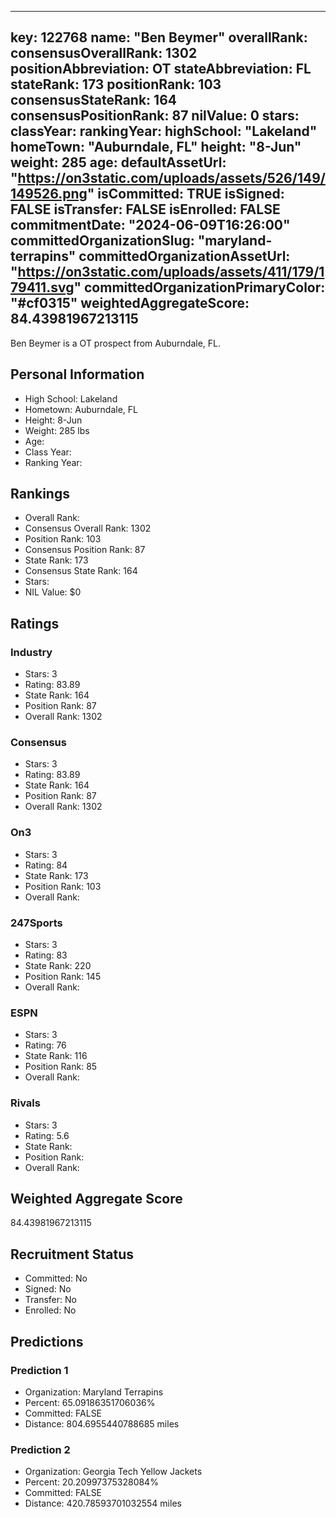 ---
  key: 122768
  name: "Ben Beymer"
  overallRank: 
  consensusOverallRank: 1302
  positionAbbreviation: OT
  stateAbbreviation: FL
  stateRank: 173
  positionRank: 103
  consensusStateRank: 164
  consensusPositionRank: 87
  nilValue: 0
  stars: 
  classYear: 
  rankingYear: 
  highSchool: "Lakeland"
  homeTown: "Auburndale, FL"
  height: "8-Jun"
  weight: 285
  age: 
  defaultAssetUrl: "https://on3static.com/uploads/assets/526/149/149526.png"
  isCommitted: TRUE
  isSigned: FALSE
  isTransfer: FALSE
  isEnrolled: FALSE
  commitmentDate: "2024-06-09T16:26:00"
  committedOrganizationSlug: "maryland-terrapins"
  committedOrganizationAssetUrl: "https://on3static.com/uploads/assets/411/179/179411.svg"
  committedOrganizationPrimaryColor: "#cf0315"
  weightedAggregateScore: 84.43981967213115
  ---
  
  Ben Beymer is a OT prospect from Auburndale, FL.
  
  ## Personal Information
  - High School: Lakeland
  - Hometown: Auburndale, FL
  - Height: 8-Jun
  - Weight: 285 lbs
  - Age: 
  - Class Year: 
  - Ranking Year: 
  
  ## Rankings
  - Overall Rank: 
  - Consensus Overall Rank: 1302
  - Position Rank: 103
  - Consensus Position Rank: 87
  - State Rank: 173
  - Consensus State Rank: 164
  - Stars: 
  - NIL Value: $0
  
  ## Ratings
  
  ### Industry
  - Stars: 3
  - Rating: 83.89
  - State Rank: 164
  - Position Rank: 87
  - Overall Rank: 1302
  
  ### Consensus
  - Stars: 3
  - Rating: 83.89
  - State Rank: 164
  - Position Rank: 87
  - Overall Rank: 1302
  
  ### On3
  - Stars: 3
  - Rating: 84
  - State Rank: 173
  - Position Rank: 103
  - Overall Rank: 
  
  ### 247Sports
  - Stars: 3
  - Rating: 83
  - State Rank: 220
  - Position Rank: 145
  - Overall Rank: 
  
  ### ESPN
  - Stars: 3
  - Rating: 76
  - State Rank: 116
  - Position Rank: 85
  - Overall Rank: 
  
  ### Rivals
  - Stars: 3
  - Rating: 5.6
  - State Rank: 
  - Position Rank: 
  - Overall Rank: 
  
  ## Weighted Aggregate Score
  84.43981967213115
  
  ## Recruitment Status
  - Committed: No
  - Signed: No
  - Transfer: No
  - Enrolled: No
  
  
  
  ## Predictions
  
  ### Prediction 1
  - Organization: Maryland Terrapins
  - Percent: 65.09186351706036%
  - Committed: FALSE
  - Distance: 804.6955440788685 miles
  
  ### Prediction 2
  - Organization: Georgia Tech Yellow Jackets
  - Percent: 20.20997375328084%
  - Committed: FALSE
  - Distance: 420.78593701032554 miles
  